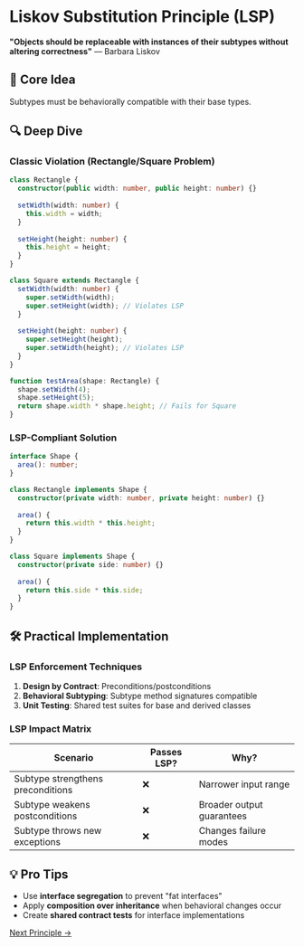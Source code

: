 # Liskov Substitution Principle (LSP)

**"Objects should be replaceable with instances of their subtypes without altering correctness"** — Barbara Liskov

## 🎯 Core Idea
Subtypes must be behaviorally compatible with their base types.

## 🔍 Deep Dive

### Classic Violation (Rectangle/Square Problem)
```typescript
class Rectangle {
  constructor(public width: number, public height: number) {}
  
  setWidth(width: number) {
    this.width = width;
  }
  
  setHeight(height: number) {
    this.height = height;
  }
}

class Square extends Rectangle {
  setWidth(width: number) {
    super.setWidth(width);
    super.setHeight(width); // Violates LSP
  }
  
  setHeight(height: number) {
    super.setHeight(height);
    super.setWidth(height); // Violates LSP
  }
}

function testArea(shape: Rectangle) {
  shape.setWidth(4);
  shape.setHeight(5);
  return shape.width * shape.height; // Fails for Square
}
```

### LSP-Compliant Solution
```typescript
interface Shape {
  area(): number;
}

class Rectangle implements Shape {
  constructor(private width: number, private height: number) {}
  
  area() {
    return this.width * this.height;
  }
}

class Square implements Shape {
  constructor(private side: number) {}
  
  area() {
    return this.side * this.side;
  }
}
```

## 🛠 Practical Implementation

### LSP Enforcement Techniques
1. **Design by Contract**: Preconditions/postconditions
2. **Behavioral Subtyping**: Subtype method signatures compatible
3. **Unit Testing**: Shared test suites for base and derived classes

### LSP Impact Matrix
| Scenario               | Passes LSP? | Why? |
|------------------------|-------------|------|
| Subtype strengthens preconditions | ❌ | Narrower input range |
| Subtype weakens postconditions | ❌ | Broader output guarantees |
| Subtype throws new exceptions | ❌ | Changes failure modes |

## 💡 Pro Tips
- Use **interface segregation** to prevent "fat interfaces"
- Apply **composition over inheritance** when behavioral changes occur
- Create **shared contract tests** for interface implementations

[Next Principle →](/docs/principles/design-principles/isp.md)